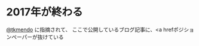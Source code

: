 2017年が終わる
===

<a href="https://twitter.com/tkmendo">@tkmendo</a> に指摘されて、
ここで公開しているブログ記事に、<a hrefポジションペーパーが抜けている